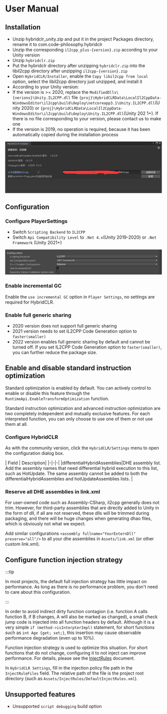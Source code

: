 # User Manual

## Installation

- Unzip hybridclr_unity.zip and put it in the project Packages directory, rename it to com.code-philosophy.hybridclr
- Unzip the corresponding `il2cpp_plus-{version}.zip` according to your Unity version
- Unzip `hybridclr.zip`
- Put the hybridclr directory after unzipping `hybridclr.zip` into the libil2cpp directory after unzipping `il2cpp-{version}.zip`
- Open `HybridCLR/Installer`, enable the `Copy libil2cpp from local` option, select the libil2cpp directory just unzipped, and install it
- According to your Unity version:
- If the version is >= 2020, replace the `ModifiedDlls\{verions}\Unity.IL2CPP.dll` file `{proj}\HybridCLRData\LocalIl2CppData-WindowsEditor\il2cpp\build\deploy\netcoreapp3.1\Unity.IL2CPP.dll`(Unity 2020) or `{proj}\HybridCLRData\LocalIl2CppData-WindowsEditor\il2cpp\build\deploy\Unity.IL2CPP.dll`(Unity 202 1+). If there is no file corresponding to your version, please contact us to make one
- If the version is 2019, no operation is required, because it has been automatically copied during the installation process

![installer](/img/hybridclr/ultimate-installer.jpg)

## Configuration

### Configure PlayerSettings

- Switch `Scripting Backend` to `IL2CPP`
- Switch `Api Compatibility Level` to `.Net 4.x`(Unity 2019-2020) or `.Net Framework` (Unity 2021+)

![player settings](/img/hybridclr/ultimate-project-settings.jpg)

### Enable incremental GC

Enable the `use incremental GC` option in `Player Settings`, no settings are required for HybridCLR.

### Enable full generic sharing

- 2020 version does not support full generic sharing
- 2021 version needs to set IL2CPP Code Generation option to `faster(smaller)`
- 2022 version enables full generic sharing by default and cannot be turned off. If you set IL2CPP Code Generation option to `faster(smaller)`, you can further reduce the package size.

## Enable and disable standard instruction optimization

Standard optimization is enabled by default. You can actively control to enable or disable this feature through the `RuntimeApi.EnableTransformOptimization` function.

Standard instruction optimization and advanced instruction optimization are two completely independent and mutually exclusive features. For each interpreted function, you can only choose to use one of them or not use them at all.

### Configure HybridCLR

As with the community version, click the `HybridCLR/Settings` menu to open the configuration dialog box.

| Field | Description|
|-|-|-|
|differentialHybridAssemblies|DHE assembly list. Add the assembly names that need differential hybrid execution to this list, such as HotUpdate. The same assembly cannot be added to both the differentialHybridAssemblies and hotUpdateAssemblies lists. |

### Reserve all DHE assemblies in link.xml

For user-owned code such as Assembly-CSharp, il2cpp generally does not trim. However, for third-party assemblies that are directly added to Unity in the form of dll, if all are not reserved, these dlls will be trimmed during packaging, and there will be huge changes when generating dhao files, which is obviously not what we expect.

Add similar configurations `<assembly fullname="YourExternDll" preserve="all"/>` to all your dhe assemblies in `Assets/link.xml` (or other custom link.xml).

## Configure function injection strategy

:::tip

In most projects, the default full injection strategy has little impact on performance. As long as there is no performance problem, you don't need to care about this configuration.

:::

In order to avoid indirect dirty function contagion (i.e. function A calls function B, if B changes, A will also be marked as changed), a small check jump code is injected into all function headers by default. Although it is a very simple `if (method->isInterpterImpl)` statement, for short functions such as `int Age {get; set;}`, this insertion may cause observable performance degradation (even up to 10%).

Function injection strategy is used to optimize this situation. For short functions that do not change, configuring it to not inject can improve performance. For details, please see the [InjectRules](./injectrules) document.

In `HybridCLR Settings`, fill in the injection policy file path in the `InjectRuleFiles` field. The relative path of the file is the project root directory (such as `Assets/InjectRules/DefaultInjectRules.xml`).

## Unsupported features

- Unsupported `script debugging` build option
